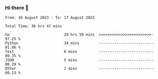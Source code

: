 ### Hi there 👋

<!--
**zhumeme/zhumeme** is a ✨ _special_ ✨ repository because its `README.md` (this file) appears on your GitHub profile.

Here are some ideas to get you started:

- 🔭 I’m currently working on ...
- 🌱 I’m currently learning ...
- 👯 I’m looking to collaborate on ...
- 🤔 I’m looking for help with ...
- 💬 Ask me about ...
- 📫 How to reach me: ...
- 😄 Pronouns: ...
- ⚡ Fun fact: ...
-->

<!--START_SECTION:waka-->

```all_time
From: 10 August 2023 - To: 17 August 2023

Total Time: 30 hrs 47 mins

Go                         29 hrs 59 mins  >>>>>>>>>>>>>>>>>>>>>>>>-   97.25 %
Python                     34 mins         -------------------------   01.86 %
Text                       6 mins          -------------------------   00.35 %
JSON                       5 mins          -------------------------   00.29 %
Other                      2 mins          -------------------------   00.13 %
```

<!--END_SECTION:waka-->

